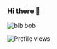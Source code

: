 ### Hi there 👋

![bib bob](https://user-images.githubusercontent.com/38053682/131028716-92b8a00b-b767-4258-8e28-25f8d094a01f.gif)

![Profile views](https://gpvc.arturio.dev/AlexeySeySey)

<!--
**AlexeySeySey/AlexeySeySey** is a ✨ _special_ ✨ repository because its `README.md` (this file) appears on your GitHub profile.

Here are some ideas to get you started:

- 🔭 I’m currently working on ...
- 🌱 I’m currently learning ...
- 👯 I’m looking to collaborate on ...
- 🤔 I’m looking for help with ...
- 💬 Ask me about ...
- 📫 How to reach me: ...
- 😄 Pronouns: ...
- ⚡ Fun fact: ...
-->
